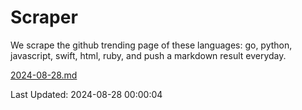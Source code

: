 # Scraper

We scrape the github trending page of these languages: go, python, javascript, swift, html, ruby, and push a markdown result everyday.

[2024-08-28.md](https://github.com/henson/Scraper/blob/master/2024-08-28.md)

Last Updated: 2024-08-28 00:00:04